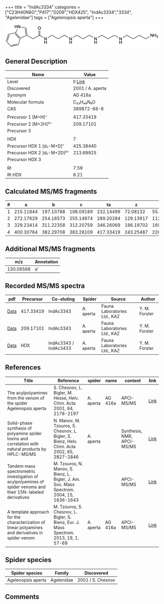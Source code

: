 +++
title = "IndAc3334"
categories = ["C23H40N6O","P417","D209","HDX425",
"IndAc3334","3334",
"Agelenidae"]
tags = ["Agelenopsis aperta"]
+++

![](/img/IndAc3334.png)

## General Description

| Name                        | Value                                                |
|-----------------------------|------------------------------------------------------|
| Level                       | II [Link](https://doi.org/10.1016/j.tet.2003.12.066) |
| Discovered                  | 2001 / A. aperta                                     |
| Synonym                     | AG 416a                                              |
| Molecular formula           | C₂₃H₄₀N₆O                                            |
| CAS                         | 389872-68-8                                          |
|                             |                                                      |
| Precursor 1 [M+H]⁺          | 417.33419                                            |
| Precursor 2 [M+2H]²⁺        | 209.17101                                            |
| Precursor 3                 |                                                      |
|                             |                                                      |
| HDX                         | 7                                                    |
| Precursor HDX 1 [d₇-M+D]⁺   | 425.38440                                            |
| Precursor HDX 2 [d₇-M+2D]²⁺ | 213.69925                                            |
| Precursor HDX 3             |                                                      |
|                             |                                                      |
| Rt                          | 7.59                                                 |
| Rt HDX                      | 6.21                                                 |

## Calculated MS/MS fragments

| # | a         | b         | c         | ta        | z         | y         | tz        |
|---|-----------|-----------|-----------|-----------|-----------|-----------|-----------|
| 1 | 215.11844 | 197.10788 | 198.09189 | 232.14499 | 72.08132  | 55.05477  | 89.10787  |
| 2 | 272.17629 | 254.16573 | 255.14974 | 289.20284 | 129.13917 | 112.11262 | 146.16572 |
| 3 | 329.23414 | 311.22358 | 312.20759 | 346.26069 | 186.19702 | 169.17047 | 203.22357 |
| 4 | 400.30764 | 382.29708 | 383.28109 | 417.33419 | 243.25487 | 226.22832 | 260.28142 |

## Additional MS/MS fragments

| m/z       | Annotation |
|-----------|------------|
| 130.06568 | a'         |

## Recorded MS/MS spectra

| pdf                                                                | Precursor | Co-eluting            | Spider    | Source                       | Author        |
|--------------------------------------------------------------------|-----------|-----------------------|-----------|------------------------------|---------------|
| [Data](/pdf/A-aperta/417_IndAc3334_IndAc3343_Aa.pdf)               | 417.33419 | IndAc3343             | A. aperta | Fauna Laboratories Ltd., KAZ | Y. M. Forster |
| [Data](/pdf/A-aperta/417_IndAc3334_IndAc3343_Aa_2.pdf)             | 209.17101 | IndAc3343             | A. aperta | Fauna Laboratories Ltd., KAZ | Y. M. Forster |
| [Data](/pdf/A-aperta/417_IndAc3334_IndAc3343_IndAc3433_Aa_HDX.pdf) | HDX       | IndAc3343 / IndAc3433 | A. aperta | Fauna Laboratories Ltd., KAZ | Y. M. Forster |

## References

| Title  | Reference|spider|name|content|link |
|--------|---------|-------|----|-------|-----|
| The acylpolyamines from the venom of the spider Agelenopsis aperta                                           | S. Chesnov, L. Bigler, M. Hesse, Helv. Chim. Acta 2001, 84, 2178-2197|A. aperta|AG 416a|APCI-MS/MS| [Link](https://onlinelibrary.wiley.com/doi/abs/10.1002/1522-2675%2820010815%2984%3A8%3C2178%3A%3AAID-HLCA2178%3E3.0.CO%3B2-N)                                                                      |
| Solid-phase synthesis of polyamine spider toxins and correlation with natural products by HPLC-MS/MS         | N. Manov, M. Tzouros, S. Chesnov, L. Bigler, S. Bienz, Helv. Chim. Acta 2002, 85, 2827-2846|A. aperta||Synthesis, NMR, APCI-MS/MS|[Link](https://onlinelibrary.wiley.com/doi/abs/10.1002/1522-2675%28200209%2985%3A9%3C2827%3A%3AAID-HLCA2827%3E3.0.CO%3B2-5) |
| Tandem mass spectrometric investigation of acylpolyamines of spider venoms and their 15N-labeled derivatives | M. Tzouros, N. Manov, S. Bienz, L. Bigler, J. Am. Soc. Mass Spectrom. 2004, 15, 1636-1643|||APCI-MS/MS|[Link](https://doi.org/10.1016/j.jasms.2004.07.020)                          |
| A template approach for the characterization of linear polyamines and derivatives in spider venom            | M. Tzouros, S. Chesnov, L. Bigler, S. Bienz, Eur. J. Mass Spectrom. 2013, 19, 1, 57-69|A. aperta|AG 416a|APCI-MS/MS|[Link](https://doi.org/10.1255/ejms.1213)                       |

## Spider species

| Spider species     | Family     | Discovered        |
|--------------------|------------|-------------------|
| Agelenopsis aperta | Agelenidae | 2001 / S. Chesnov |

## Comments